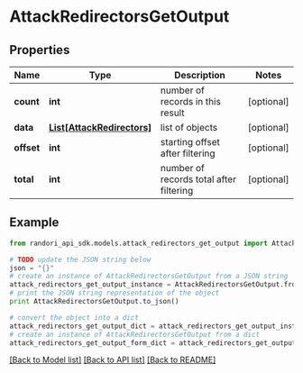 # AttackRedirectorsGetOutput


## Properties

Name | Type | Description | Notes
------------ | ------------- | ------------- | -------------
**count** | **int** | number of records in this result | [optional] 
**data** | [**List[AttackRedirectors]**](AttackRedirectors.md) | list of objects | [optional] 
**offset** | **int** | starting offset after filtering | [optional] 
**total** | **int** | number of records total after filtering | [optional] 

## Example

```python
from randori_api_sdk.models.attack_redirectors_get_output import AttackRedirectorsGetOutput

# TODO update the JSON string below
json = "{}"
# create an instance of AttackRedirectorsGetOutput from a JSON string
attack_redirectors_get_output_instance = AttackRedirectorsGetOutput.from_json(json)
# print the JSON string representation of the object
print AttackRedirectorsGetOutput.to_json()

# convert the object into a dict
attack_redirectors_get_output_dict = attack_redirectors_get_output_instance.to_dict()
# create an instance of AttackRedirectorsGetOutput from a dict
attack_redirectors_get_output_form_dict = attack_redirectors_get_output.from_dict(attack_redirectors_get_output_dict)
```
[[Back to Model list]](../README.md#documentation-for-models) [[Back to API list]](../README.md#documentation-for-api-endpoints) [[Back to README]](../README.md)


